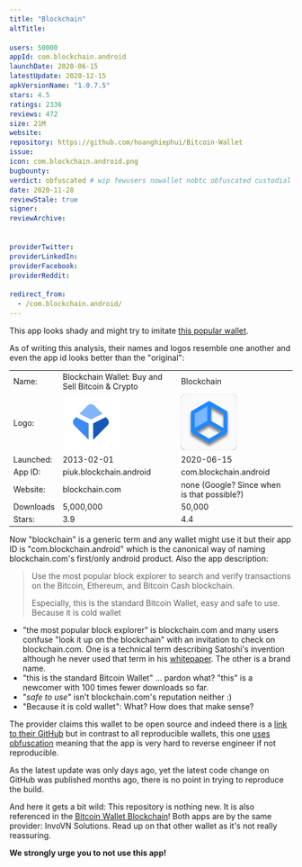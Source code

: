 ```yaml
---
title: "Blockchain"
altTitle: 

users: 50000
appId: com.blockchain.android
launchDate: 2020-06-15
latestUpdate: 2020-12-15
apkVersionName: "1.0.7.5"
stars: 4.5
ratings: 2336
reviews: 472
size: 21M
website: 
repository: https://github.com/hoanghiephui/Bitcoin-Wallet
issue: 
icon: com.blockchain.android.png
bugbounty: 
verdict: obfuscated # wip fewusers nowallet nobtc obfuscated custodial nosource nonverifiable reproducible bounty defunct
date: 2020-11-28
reviewStale: true
signer: 
reviewArchive:


providerTwitter: 
providerLinkedIn: 
providerFacebook: 
providerReddit: 

redirect_from:
  - /com.blockchain.android/
---
```



This app looks shady and might try to imitate
[this popular wallet](/piuk.blockchain.android/).

As of writing this analysis, their names and logos resemble one another and even
the app id looks better than the "original":

<table>
<tr><td>Name:</td><td>Blockchain Wallet: Buy and Sell Bitcoin & Crypto</td><td>Blockchain</td></tr>
<tr><td>Logo:</td><td><img src="/images/wallet_icons/android/small/piuk.blockchain.android.png"></td><td><img src="/images/wallet_icons/android/small/com.blockchain.android.png"></td></tr>
<tr><td>Launched:</td><td>2013-02-01</td><td>2020-06-15</td></tr>
<tr><td>App ID:</td><td>piuk.blockchain.android</td><td>com.blockchain.android</td></tr>
<tr><td>Website:</td><td>blockchain.com</td><td>none (Google? Since when is that possible?)</td></tr>
<tr><td>Downloads</td><td>5,000,000</td><td>50,000</td></tr>
<tr><td>Stars:</td><td>3.9</td><td>4.4</td></tr>
</table>

Now "blockchain" is a generic term and any wallet might use it but their app ID
is "com.blockchain.android" which is the canonical way of naming blockchain.com's
first/only android product. Also the app description:

> Use the most popular block explorer to search and verify transactions on the
  Bitcoin, Ethereum, and Bitcoin Cash blockchain.
> 
> Especially, this is the standard Bitcoin Wallet, easy and safe to use. Because
  it is cold wallet

* "the most popular block explorer" is blockchain.com and many users confuse
  "look it up on the blockchain" with an invitation to check on blockchain.com.
  One is a technical term describing Satoshi's invention although he never used
  that term in his [whitepaper](https://bitcoin.org/bitcoin.pdf). The other is a
  brand name.
* "this is the standard Bitcoin Wallet" ... pardon what? "this" is a newcomer
  with 100 times fewer downloads so far.
* "*safe to use*" isn't blockchain.com's reputation neither :)
* "Because it is cold wallet": What? How does that make sense?

The provider claims this wallet to be open source and indeed there is a
[link to their GitHub](https://github.com/hoanghiephui/Bitcoin-Wallet) but in
contrast to all reproducible wallets, this one
[uses obfuscation](https://github.com/hoanghiephui/Bitcoin-Wallet/blob/master/mobile/build.gradle#L43)
meaning that the app is very hard to reverse engineer if not reproducible.

As the latest update was only days ago, yet the latest code change on GitHub was
published months ago, there is no point in trying to reproduce the build.

And here it gets a bit wild: This repository is nothing new. It is also
referenced in the [Bitcoin Wallet Blockchain](/com.bitcoin.wallet.btc/)!
Both apps are by the same provider: InvoVN Solutions. Read up on that other
wallet as it's not really reassuring.

**We strongly urge you to not use this app!**
